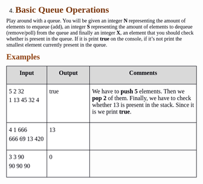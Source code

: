 <OL START=4>
	<LI><P CLASS="western" STYLE="margin-top: 0.08in; margin-bottom: 0.06in; line-height: 115%; page-break-inside: avoid; page-break-after: avoid">
	<FONT COLOR="#7c380a"><FONT FACE="Calibri, serif"><FONT SIZE=5><B>Basic
	Queue Operations</B></FONT></FONT></FONT></P>
</OL>
<P CLASS="western" STYLE="margin-top: 0.06in; margin-bottom: 0.08in; line-height: 115%">
<FONT COLOR="#00000a"><FONT FACE="Calibri, serif">Play around with a
queue. You will be given an integer </FONT></FONT><FONT COLOR="#00000a"><FONT FACE="Calibri, serif"><B>N
</B></FONT></FONT><FONT COLOR="#00000a"><FONT FACE="Calibri, serif">representing
the amount of elements to enqueue (add), an integer </FONT></FONT><FONT COLOR="#00000a"><FONT FACE="Calibri, serif"><B>S
</B></FONT></FONT><FONT COLOR="#00000a"><FONT FACE="Calibri, serif">representing
the amount of elements to dequeue (remove/poll) from the queue and
finally an integer </FONT></FONT><FONT COLOR="#00000a"><FONT FACE="Calibri, serif"><B>X</B></FONT></FONT><FONT COLOR="#00000a"><FONT FACE="Calibri, serif">,
an element that you should check whether is present in the queue. If
it is print </FONT></FONT><FONT COLOR="#00000a"><FONT FACE="Calibri, serif"><B>true
</B></FONT></FONT><FONT COLOR="#00000a"><FONT FACE="Calibri, serif">on
the console, if it’s not print the smallest element currently
present in the queue.</FONT></FONT></P>
<P CLASS="western" ALIGN=JUSTIFY STYLE="margin-bottom: 0.03in; line-height: 115%; page-break-inside: avoid; page-break-after: avoid">
<FONT COLOR="#8f400b"><FONT FACE="Calibri, serif"><FONT SIZE=4 STYLE="font-size: 16pt"><B>Examples</B></FONT></FONT></FONT></P>
<TABLE WIDTH=688 CELLPADDING=4 CELLSPACING=0>
	<COL WIDTH=131>
	<COL WIDTH=134>
	<COL WIDTH=397>
	<TR>
		<TD WIDTH=131 BGCOLOR="#d9d9d9" STYLE="border: 1px solid #00000a; padding-top: 0.04in; padding-bottom: 0.04in; padding-left: 0.06in; padding-right: 0.06in">
			<P CLASS="western" ALIGN=CENTER STYLE="margin-top: 0.06in"><FONT COLOR="#00000a"><FONT FACE="Calibri, serif"><B>Input</B></FONT></FONT></P>
		</TD>
		<TD WIDTH=134 BGCOLOR="#d9d9d9" STYLE="border: 1px solid #00000a; padding-top: 0.04in; padding-bottom: 0.04in; padding-left: 0.06in; padding-right: 0.06in">
			<P CLASS="western" ALIGN=CENTER STYLE="margin-top: 0.06in"><FONT COLOR="#00000a"><FONT FACE="Calibri, serif"><B>Output</B></FONT></FONT></P>
		</TD>
		<TD WIDTH=397 BGCOLOR="#d9d9d9" STYLE="border: 1px solid #00000a; padding: 0.04in 0.06in">
			<P CLASS="western" ALIGN=CENTER STYLE="margin-top: 0.06in"><FONT COLOR="#00000a"><FONT FACE="Calibri, serif"><B>Comments</B></FONT></FONT></P>
		</TD>
	</TR>
	<TR VALIGN=TOP>
		<TD WIDTH=131 HEIGHT=36 BGCOLOR="#ffffff" STYLE="border: 1px solid #00000a; padding-top: 0.04in; padding-bottom: 0.04in; padding-left: 0.06in; padding-right: 0.06in">
			<P CLASS="western" STYLE="margin-top: 0.06in; margin-bottom: 0in"><FONT COLOR="#00000a"><FONT FACE="Consolas, serif">5
			2 32</FONT></FONT></P>
			<P CLASS="western" STYLE="margin-top: 0.06in"><FONT COLOR="#00000a"><FONT FACE="Consolas, serif">1
			13 45 32 4</FONT></FONT></P>
		</TD>
		<TD WIDTH=134 BGCOLOR="#ffffff" STYLE="border: 1px solid #00000a; padding-top: 0.04in; padding-bottom: 0.04in; padding-left: 0.06in; padding-right: 0.06in">
			<P CLASS="western" STYLE="margin-top: 0.06in; margin-bottom: 0in"><FONT COLOR="#00000a"><FONT FACE="Consolas, serif">true
			</FONT></FONT>
			</P>
			<P CLASS="western" STYLE="margin-top: 0.06in"><BR>
			</P>
		</TD>
		<TD WIDTH=397 STYLE="border: 1px solid #00000a; padding: 0.04in 0.06in">
			<P CLASS="western" STYLE="margin-top: 0.06in"><FONT COLOR="#00000a"><FONT FACE="Consolas, serif">We
			have to </FONT></FONT><FONT COLOR="#00000a"><FONT FACE="Consolas, serif"><B>push
			5 </B></FONT></FONT><FONT COLOR="#00000a"><FONT FACE="Consolas, serif">elements.
			Then we </FONT></FONT><FONT COLOR="#00000a"><FONT FACE="Consolas, serif"><B>pop
			2 </B></FONT></FONT><FONT COLOR="#00000a"><FONT FACE="Consolas, serif">of
			them. Finally, we have to check whether 13 is present in the
			stack. Since it is we print </FONT></FONT><FONT COLOR="#00000a"><FONT FACE="Consolas, serif"><B>true</B></FONT></FONT><FONT COLOR="#00000a"><FONT FACE="Consolas, serif">.</FONT></FONT></P>
		</TD>
	</TR>
	<TR VALIGN=TOP>
		<TD WIDTH=131 HEIGHT=36 BGCOLOR="#ffffff" STYLE="border: 1px solid #00000a; padding-top: 0.04in; padding-bottom: 0.04in; padding-left: 0.06in; padding-right: 0.06in">
			<P CLASS="western" STYLE="margin-top: 0.06in; margin-bottom: 0in"><FONT COLOR="#00000a"><FONT FACE="Consolas, serif">4
			1 666</FONT></FONT></P>
			<P CLASS="western" STYLE="margin-top: 0.06in"><FONT COLOR="#00000a"><FONT FACE="Consolas, serif">666
			69 13 420</FONT></FONT></P>
		</TD>
		<TD WIDTH=134 BGCOLOR="#ffffff" STYLE="border: 1px solid #00000a; padding-top: 0.04in; padding-bottom: 0.04in; padding-left: 0.06in; padding-right: 0.06in">
			<P CLASS="western" STYLE="margin-top: 0.06in"><FONT COLOR="#00000a"><FONT FACE="Consolas, serif">13</FONT></FONT></P>
		</TD>
		<TD WIDTH=397 STYLE="border: 1px solid #00000a; padding: 0.04in 0.06in">
			<P CLASS="western" STYLE="margin-top: 0.06in"><BR>
			</P>
		</TD>
	</TR>
	<TR VALIGN=TOP>
		<TD WIDTH=131 HEIGHT=35 BGCOLOR="#ffffff" STYLE="border: 1px solid #00000a; padding-top: 0.04in; padding-bottom: 0.04in; padding-left: 0.06in; padding-right: 0.06in">
			<P CLASS="western" STYLE="margin-top: 0.06in; margin-bottom: 0in"><FONT COLOR="#00000a"><FONT FACE="Consolas, serif">3
			3 90</FONT></FONT></P>
			<P CLASS="western" STYLE="margin-top: 0.06in"><FONT COLOR="#00000a"><FONT FACE="Consolas, serif">90
			90 90</FONT></FONT></P>
		</TD>
		<TD WIDTH=134 BGCOLOR="#ffffff" STYLE="border: 1px solid #00000a; padding-top: 0.04in; padding-bottom: 0.04in; padding-left: 0.06in; padding-right: 0.06in">
			<P CLASS="western" STYLE="margin-top: 0.06in"><FONT COLOR="#00000a"><FONT FACE="Consolas, serif">0</FONT></FONT></P>
		</TD>
		<TD WIDTH=397 STYLE="border: 1px solid #00000a; padding: 0.04in 0.06in">
			<P CLASS="western" STYLE="margin-top: 0.06in"><BR>
			</P>
		</TD>
	</TR>
</TABLE>